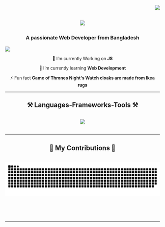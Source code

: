 <img align="right" src="https://visitor-badge.laobi.icu/badge?page_id=salesp07.salesp07" />

<h1 align="center">
    <img src="https://readme-typing-svg.herokuapp.com/?font=Righteous&size=35&center=true&vCenter=true&width=500&height=70&duration=4000&lines=Hi+There!+👋;+I'm+Surjo+Sen!;" />
</h1>

<h3 align="center">A passionate Web Developer from Bangladesh</h3>
<img align="center" src="https://scontent.fdac135-1.fna.fbcdn.net/v/t39.30808-6/448027216_776832817940095_9192979238210710520_n.png?stp=dst-png_p240x240&_nc_cat=110&ccb=1-7&_nc_sid=5f2048&_nc_ohc=z2RICGcGbFQQ7kNvgHbGq7L&_nc_ht=scontent.fdac135-1.fna&oh=00_AYBaCYTS-5APKo3xKs1Guu48s1cJIB5cZwt7ROth9ytT1g&oe=6676C895" />

<br/>

<div align="center">
 
 🔭 I’m currently Working on **JS**
 
 🌱 I’m currently learning **Web Development**

⚡ Fun fact **Game of Thrones Night's Watch cloaks are made from Ikea rugs**

 </div>
 
 <hr/>
 
<h2 align="center">⚒️ Languages-Frameworks-Tools ⚒️</h2>
<br/>
<div align="center">
    <img src="https://skillicons.dev/icons?i=html,css,vscode,github,tailwind,git,javascript" />
</div>
<br/>
<hr/>

<div align="center">
  <h2>🐍 My Contributions 🐍</h2>
  <br>
  <img alt="snake eating my contributions" src="https://raw.githubusercontent.com/salesp07/salesp07/output/github-contribution-grid-snake.svg" />
  
  <br/><br/><br/>
</div>

<hr/>
